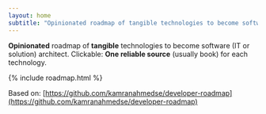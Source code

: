 ```yaml
---
layout: home
subtitle: "Opinionated roadmap of tangible technologies to become software (IT or solution) architect. Clickable: One reliable source (usually book) for each technology."
---
```


**Opinionated** roadmap of **tangible** technologies to become software (IT or solution) architect. Clickable: **One reliable source** (usually book) for each technology.

{% include roadmap.html %}

Based on: [https://github.com/kamranahmedse/developer-roadmap](https://github.com/kamranahmedse/developer-roadmap)



